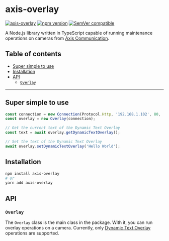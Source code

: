 <!-- omit in toc -->
# axis-overlay

[![axis-overlay](https://github.com/FantasticFiasco/axis-js/actions/workflows/axis-maintenance.yml/badge.svg)](https://github.com/FantasticFiasco/axis-js/actions/workflows/axis-maintenance.yml)
[![npm version](https://img.shields.io/npm/v/axis-maintenance.svg)](https://www.npmjs.com/package/axis-maintenance)
[![SemVer compatible](https://img.shields.io/badge/%E2%9C%85-SemVer%20compatible-blue)](https://semver.org/)

A Node.js library written in TypeScript capable of running maintenance operations on cameras from [Axis Communication](http://www.axis.com).

<!-- omit in toc -->
## Table of contents

- [Super simple to use](#super-simple-to-use)
- [Installation](#installation)
- [API](#api)
  - [`Overlay`](#overlay)

---

## Super simple to use

```typescript
const connection = new Connection(Protocol.Http, '192.168.1.102', 80, 'root', '32naJzkJdZ!7*HK&Dz');
const overlay = new Overlay(connection);

// Get the current text of the Dynamic Text Overlay
const text = await overlay.getDynamicTextOverlay();

// Set the text of the Dynamic Text Overlay
await overlay.setDynamicTextOverlay('Hello World');
```

## Installation

```sh
npm install axis-overlay
# or
yarn add axis-overlay
```

## API

### `Overlay`

The `Overlay` class is the main class in the package. With it, you can run
overlay operations on a camera. Currently, only [Dynamic Text
Overlay](https://www.axis.com/vapix-library/subjects/t10175981/section/t10007638/display?section=t10007638-t10003585)
operations are supported.
